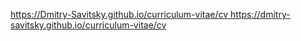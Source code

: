 [https://Dmitry-Savitsky.github.io/curriculum-vitae/cv
](https://dmitry-savitsky.github.io/curriculum-vitae/cv)https://dmitry-savitsky.github.io/curriculum-vitae/cv
